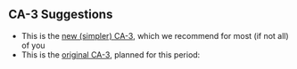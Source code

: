 ## CA-3 Suggestions

- This is the [new (simpler) CA-3](https://docs.google.com/document/d/1ubbBF_kKtiJNPukI5kp7n78kqcDv0o36tvFbCRtFb00/edit?usp=sharing), which we recommend for most (if not all) of you
- This is the [original CA-3](https://docs.google.com/document/d/1j_e8LkZXgjMzf5BzucIVTwz88HoVPl8lcCJsbZoeBf4/edit#), planned for this period: 
